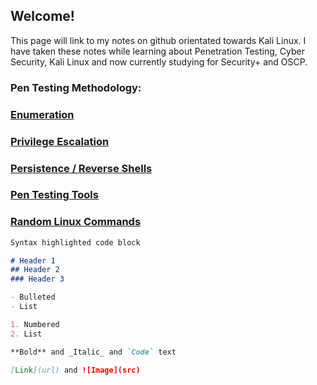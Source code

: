## Welcome!

This page will link to my notes on github orientated towards Kali Linux. 
I have taken these notes while learning about Penetration Testing, Cyber Security, Kali Linux and now currently studying for Security+ and OSCP.

### Pen Testing Methodology:
### [Enumeration](https://github.com/h1dz/Pen-Testing/blob/Methodology/Enumeration)          
### [Privilege Escalation](https://github.com/h1dz/Pen-Testing/blob/Methodology/Privilege-Escalation)            
### [Persistence / Reverse Shells](https://github.com/h1dz/Pen-Testing/blob/Methodology/Persistence-Reverse%20Shells)



### [Pen Testing Tools](https://github.com/h1dz/Pen-Testing/tree/Tools)

### [Random Linux Commands](https://github.com/h1dz/Pen-Testing/blob/Commands/Basic%20Linux%20Commands)



```markdown
Syntax highlighted code block

# Header 1
## Header 2
### Header 3

- Bulleted
- List

1. Numbered
2. List

**Bold** and _Italic_ and `Code` text

[Link](url) and ![Image](src)
```

